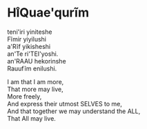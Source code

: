 Hı̊Quae'qurĩm
============

teni'iri yiniteshe  
Fĩmir yiyilushi  
a'Rĩf yikisheshi  
an'Te ri'TEI'yoshi.  
an'RAAU hekorinshe  
Rauufĩm enilushi.

I am that I am more,  
That more may live,  
More freely,  
And express their utmost SELVES to me,  
And that together we may understand the ALL,  
That All may live.
